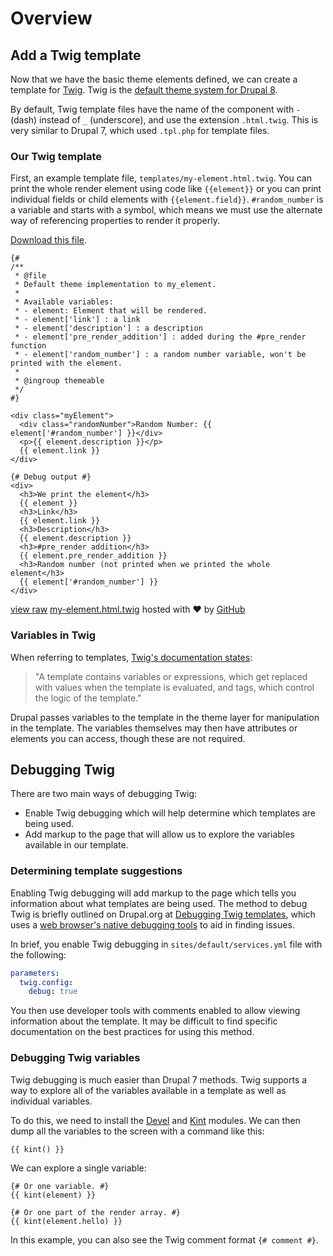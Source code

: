 <!--
{
"name" : "drupal-8-twig",
"version" : "0.0.1",
"title" : "Lesson 9.2 - Twig",
"description" : "Twig",
"freshnessDate" : 2015-12-11,
"homepage" : "https://docs.acquia.com/articles/drupal-8-twig",
"canonicalSource" : "https://docs.acquia.com/articles/drupal-8-twig",
"license" : "CC BY-SA"
}
-->

<!-- @section -->

# Overview

<!-- @section -->

## Add a Twig template

Now that we have the basic theme elements defined, we can create a template for [Twig](http://twig.sensiolabs.org/). Twig is the [default theme system for Drupal 8](https://www.drupal.org/theme-guide/8/twig).

By default, Twig template files have the name of the component with `-` (dash) instead of `_` (underscore), and use the extension `.html.twig`. This is very similar to Drupal 7, which used `.tpl.php` for template files.

### Our Twig template

First, an example template file, `templates/my-element.html.twig`. You can print the whole render element using code like `{{element}}` or you can print individual fields or child elements with `{{element.field}}`. `#random_number` is a variable and starts with a symbol, which means we must use the alternate way of referencing properties to render it properly.

[Download this file](https://gist.github.com/acquialibrary/3122d2205cdcd8ca8512/archive/54eab43dd109059e58b93a8d090716bec4cc87db.zip).

```
{#
/**
 * @file
 * Default theme implementation to my_element.
 *
 * Available variables:
 * - element: Element that will be rendered.
 * - element['link'] : a link
 * - element['description'] : a description
 * - element['pre_render_addition'] : added during the #pre_render function
 * - element['random_number'] : a random number variable, won't be printed with the element.
 *
 * @ingroup themeable
 */
#}
 
<div class="myElement">
  <div class="randomNumber">Random Number: {{ element['#random_number'] }}</div>
  <p>{{ element.description }}</p>
  {{ element.link }}
</div>
 
{# Debug output #}
<div>
  <h3>We print the element</h3>
  {{ element }}
  <h3>Link</h3>
  {{ element.link }}
  <h3>Description</h3>
  {{ element.description }}
  <h3>#pre_render addition</h3>
  {{ element.pre_render_addition }}
  <h3>Random number (not printed when we printed the whole element</h3>
  {{ element['#random_number'] }}
</div>
```
[view raw](https://gist.github.com/acquialibrary/3122d2205cdcd8ca8512/raw/54eab43dd109059e58b93a8d090716bec4cc87db/my-element.html.twig) [my-element.html.twig](https://gist.github.com/acquialibrary/3122d2205cdcd8ca8512#file-my-element-html-twig) hosted with ❤ by [GitHub](https://github.com)

### Variables in Twig

When referring to templates, [Twig's documentation states](http://twig.sensiolabs.org/doc/templates.html):

> "A template contains variables or expressions, which get replaced with values when the template is evaluated, and tags, which control the logic of the template."

Drupal passes variables to the template in the theme layer for manipulation in the template. The variables themselves may then have attributes or elements you can access, though these are not required.

<!-- @task, "text" : "Extend your module with your first Twig template as described above." -->

<!-- @section -->

## Debugging Twig

There are two main ways of debugging Twig:

*   Enable Twig debugging which will help determine which templates are being used.
*   Add markup to the page that will allow us to explore the variables available in our template.

### Determining template suggestions

Enabling Twig debugging will add markup to the page which tells you information about what templates are being used. The method to debug Twig is briefly outlined on Drupal.org at [Debugging Twig templates](https://www.drupal.org/node/1906392), which uses a [web browser's native debugging tools](https://docs.acquia.com/articles/browser-developer-tools) to aid in finding issues.

In brief, you enable Twig debugging in `sites/default/services.yml` file with the following:

```yml
parameters:
  twig.config:
    debug: true
```

You then use developer tools with comments enabled to allow viewing information about the template. It may be difficult to find specific documentation on the best practices for using this method.

### Debugging Twig variables

Twig debugging is much easier than Drupal 7 methods. Twig supports a way to explore all of the variables available in a template as well as individual variables.

To do this, we need to install the [Devel](http://drupal.org/project/devel) and [Kint](https://www.drupal.org/sandbox/fat763/2155159) modules. We can then dump all the variables to the screen with a command like this:

```
{{ kint() }}
```

We can explore a single variable:

```
{# Or one variable. #}
{{ kint(element) }}

{# Or one part of the render array. #}
{{ kint(element.hello) }}
```

In this example, you can also see the Twig comment format `{# comment #}`.

<!-- @task, "text" : "Explore the ways you can debug Twig templates." -->
